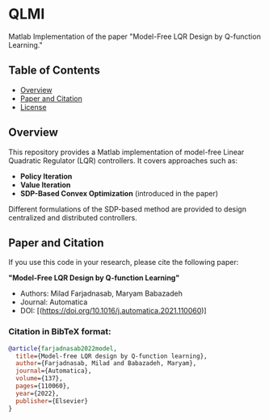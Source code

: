 # QLMI
Matlab Implementation of the paper "Model-Free LQR Design by Q-function Learning."

## Table of Contents
- [Overview](#overview)
- [Paper and Citation](#paper-and-citation)
- [License](#license)

## Overview
This repository provides a Matlab implementation of model-free Linear Quadratic Regulator (LQR) controllers. It covers approaches such as:
- **Policy Iteration**
- **Value Iteration**
- **SDP-Based Convex Optimization** (introduced in the paper)

Different formulations of the SDP-based method are provided to design centralized and distributed controllers.


## Paper and Citation
If you use this code in your research, please cite the following paper:

**"Model-Free LQR Design by Q-function Learning"**

- Authors: Milad Farjadnasab, Maryam Babazadeh
- Journal: Automatica
- DOI: [(https://doi.org/10.1016/j.automatica.2021.110060)]

### Citation in BibTeX format:
```bibtex
@article{farjadnasab2022model,
  title={Model-free LQR design by Q-function learning},
  author={Farjadnasab, Milad and Babazadeh, Maryam},
  journal={Automatica},
  volume={137},
  pages={110060},
  year={2022},
  publisher={Elsevier}
}